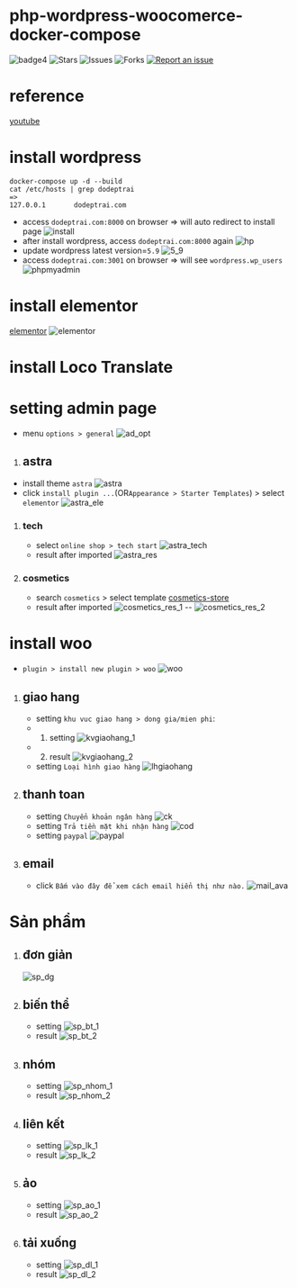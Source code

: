 # php-wordpress-woocomerce-docker-compose

![badge4](https://img.shields.io/badge/docker-3.3.1-blue)
![Stars](https://img.shields.io/github/stars/tquangdo/php-wordpress-woocomerce-docker-compose?color=f05340)
![Issues](https://img.shields.io/github/issues/tquangdo/php-wordpress-woocomerce-docker-compose?color=f05340)
![Forks](https://img.shields.io/github/forks/tquangdo/php-wordpress-woocomerce-docker-compose?color=f05340)
[![Report an issue](https://img.shields.io/badge/Support-Issues-green)](https://github.com/tquangdo/php-wordpress-woocomerce-docker-compose/issues/new)

# reference
[youtube](https://www.youtube.com/watch?v=adMfVptgVZo&t=12508s)

# install wordpress
```shell
docker-compose up -d --build
cat /etc/hosts | grep dodeptrai
=>
127.0.0.1       dodeptrai.com
```
- access `dodeptrai.com:8000` on browser => will auto redirect to install page
![install](screenshots/install.png)
- after install wordpress, access `dodeptrai.com:8000` again
![hp](screenshots/hp.png)
- update wordpress latest version=`5.9`
![5_9](screenshots/5_9.png)
- access `dodeptrai.com:3001` on browser => will see `wordpress.wp_users`
![phpmyadmin](screenshots/phpmyadmin.png)

# install elementor
[elementor](https://sinhgiang.com/elementor)
![elementor](screenshots/elementor.png)

# install Loco Translate

# setting admin page
- menu `options > general`
![ad_opt](screenshots/ad_opt.png)
1. ## astra
- install theme `astra`
![astra](screenshots/astra.png)
- click `install plugin ...`(OR`Appearance > Starter Templates`) > select `elementor`
![astra_ele](screenshots/astra_ele.png)
1. ### tech
    - select `online shop > tech start`
    ![astra_tech](screenshots/astra_tech.png)
    - result after imported
    ![astra_res](screenshots/astra_res.png)
1. ### cosmetics
    - search `cosmetics` > select template [cosmetics-store](https://websitedemos.net/cosmetics-store-02/)
    - result after imported
    ![cosmetics_res_1](screenshots/cosmetics_res_1.png)
    --
    ![cosmetics_res_2](screenshots/cosmetics_res_2.png)

# install woo
- `plugin > install new plugin > woo`
![woo](screenshots/woo.png)
1. ## giao hang
    - setting `khu vuc giao hang > dong gia/mien phi`:
    - 1. setting
    ![kvgiaohang_1](screenshots/kvgiaohang_1.png)
    - 2. result
    ![kvgiaohang_2](screenshots/kvgiaohang_2.png)
    - setting `Loại hình giao hàng`
    ![lhgiaohang](screenshots/lhgiaohang.png)
1. ## thanh toan
    - setting `Chuyển khoản ngân hàng`
    ![ck](screenshots/ck.png)
    - setting `Trả tiền mặt khi nhận hàng`
    ![cod](screenshots/cod.png)
    - setting `paypal`
    ![paypal](screenshots/paypal.png)
1. ## email
    - click `Bấm vào đây để xem cách email hiển thị như nào.`
    ![mail_ava](screenshots/mail_ava.png)

# Sản phẩm
1. ## đơn giản
    ![sp_dg](screenshots/sp_dg.png)
1. ## biến thể
    - setting
    ![sp_bt_1](screenshots/sp_bt_1.png)
    - result
    ![sp_bt_2](screenshots/sp_bt_2.png)
1. ## nhóm
    - setting
    ![sp_nhom_1](screenshots/sp_nhom_1.png)
    - result
    ![sp_nhom_2](screenshots/sp_nhom_2.png)
1. ## liên kết
    - setting
    ![sp_lk_1](screenshots/sp_lk_1.png)
    - result
    ![sp_lk_2](screenshots/sp_lk_2.png)
1. ## ảo
    - setting
    ![sp_ao_1](screenshots/sp_ao_1.png)
    - result
    ![sp_ao_2](screenshots/sp_ao_2.png)
1. ## tải xuống
    - setting
    ![sp_dl_1](screenshots/sp_dl_1.png)
    - result
    ![sp_dl_2](screenshots/sp_dl_2.png)
